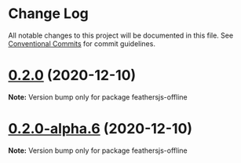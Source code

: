 # Change Log

All notable changes to this project will be documented in this file.
See [Conventional Commits](https://conventionalcommits.org) for commit guidelines.

# [0.2.0](https://github.com/mhillerstrom/feathersjs-offline/compare/v0.2.0-alpha.6...v0.2.0) (2020-12-10)

**Note:** Version bump only for package feathersjs-offline





# [0.2.0-alpha.6](https://github.com/mhillerstrom/feathersjs-offline/compare/v0.1.0...v0.2.0-alpha.6) (2020-12-10)

**Note:** Version bump only for package feathersjs-offline
